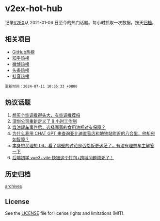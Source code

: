 # v2ex-hot-hub

 记录[V2EX](https://www.v2ex.com/)从 2021-01-06 日至今的热门话题。每小时抓取一次数据，按天[归档](archives)。
 
 ## 相关项目

- [GitHub热榜](https://github.com/lonnyzhang423/github-hot-hub)
- [知乎热榜](https://github.com/lonnyzhang423/zhihu-hot-hub)
- [微博热榜](https://github.com/lonnyzhang423/weibo-hot-hub)
- [头条热榜](https://github.com/lonnyzhang423/toutiao-hot-hub)
- [抖音热榜](https://github.com/lonnyzhang423/douyin-hot-hub)


 `更新时间：2024-07-11 10:35:33 +0800`

## 热议话题

1. [想买个空调看得头大，有空调推荐吗](https://www.v2ex.com/t/1056157)
1. [深圳公司重新定义了 8 小时工作制](https://www.v2ex.com/t/1056196)
1. [煤油罐车事件后，选择哪家的食用油相对有保障？](https://www.v2ex.com/t/1056439)
1. [为什么我用 CHAT GPT 来查询亚比迪直营店和地铁站附近的八合里，他却宛如智障？](https://www.v2ex.com/t/1056231)
1. [本身想买理想 L6，看了隔壁的讨论是否恰饭更迷茫了，有没有理想车主解答一下](https://www.v2ex.com/t/1056271)
1. [后端初学 vue3+vite 快被这个打包+跨域问题烦死了！](https://www.v2ex.com/t/1056317)

## 历史归档

[archives](archives)

## License

See the [LICENSE](LICENSE) file for license rights and limitations (MIT).
